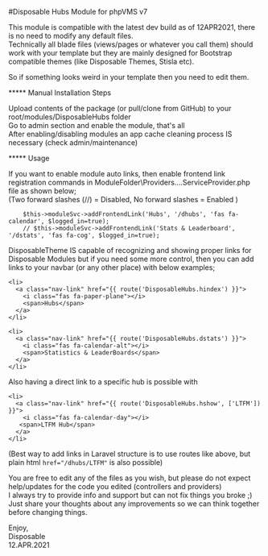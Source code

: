 #Disposable Hubs Module for phpVMS v7

This module is compatible with the latest dev build as of 12APR2021, there is no need to modify any default files.\
Technically all blade files (views/pages or whatever you call them) should work with your template but they are mainly designed for Bootstrap compatible themes (like Disposable Themes, Stisla etc). 

So if something looks weird in your template then you need to edit them.

***** Manual Installation Steps 

Upload contents of the package (or pull/clone from GitHub) to your root/modules/DisposableHubs folder\
Go to admin section and enable the module, that's all\
After enabling/disabling modules an app cache cleaning process IS necessary (check admin/maintenance)

***** Usage

If you want to enable module auto links, then enable frontend link registration commands in ModuleFolder\Providers\....ServiceProvider.php file as shown below;\
(Two forward slashes (//) = Disabled, No forward slashes = Enabled )

```
    $this->moduleSvc->addFrontendLink('Hubs', '/dhubs', 'fas fa-calendar', $logged_in=true);
    // $this->moduleSvc->addFrontendLink('Stats & Leaderboard', '/dstats', 'fas fa-cog', $logged_in=true);
```

DisposableTheme IS capable of recognizing and showing proper links for Disposable Modules but if you need some more control, then you can add links to your navbar (or any other place) with below examples;

```
<li>
  <a class="nav-link" href="{{ route('DisposableHubs.hindex') }}">
    <i class="fas fa-paper-plane"></i>
    <span>Hubs</span>
  </a>
</li>

<li>
  <a class="nav-link" href="{{ route('DisposableHubs.dstats') }}">
    <i class="fas fa-calendar-alt"></i>
    <span>Statistics & LeaderBoards</span>
  </a>
</li>
```

Also having a direct link to a specific hub is possible with
```
<li>
  <a class="nav-link" href="{{ route('DisposableHubs.hshow', ['LTFM']) }}">
    <i class="fas fa-calendar-day"></i>
   <span>LTFM Hub</span>
  </a>
</li>
```
(Best way to add links in Laravel structure is to use routes like above, but plain html `href="/dhubs/LTFM"` is also possible)

You are free to edit any of the files as you wish, but please do not expect help/updates for the code you edited (controllers and providers)\
I always try to provide info and support but can not fix things you broke ;) Just share your thoughts about any improvements so we can think together before changing things.

Enjoy,\
Disposable\
12.APR.2021
